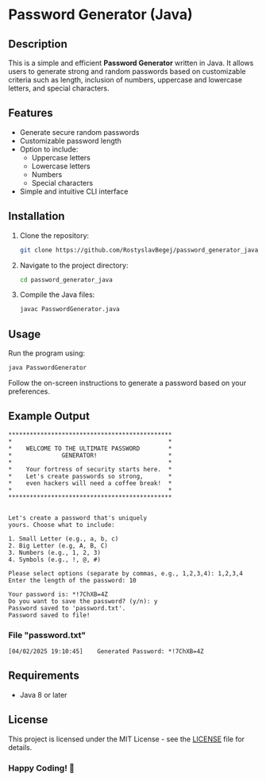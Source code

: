 # Password Generator (Java)
 
## Description

This is a simple and efficient **Password Generator** written in Java. It allows users to generate strong and random passwords based on customizable criteria such as length, inclusion of numbers, uppercase and lowercase letters, and special characters.

## Features

- Generate secure random passwords
- Customizable password length 
- Option to include:
  - Uppercase letters
  - Lowercase letters
  - Numbers
  - Special characters
- Simple and intuitive CLI interface

## Installation
 
1. Clone the repository:
   ```sh
   git clone https://github.com/RostyslavBegej/password_generator_java.git
   ```
2. Navigate to the project directory:
   ```sh
   cd password_generator_java
   ```
3. Compile the Java files:
   ```sh
   javac PasswordGenerator.java
   ```

## Usage

Run the program using:
```sh
java PasswordGenerator
```
Follow the on-screen instructions to generate a password based on your preferences.

## Example Output
```
**********************************************
*                                            *
*    WELCOME TO THE ULTIMATE PASSWORD        *
*              GENERATOR!                    *
*                                            *
*    Your fortress of security starts here.  *
*    Let's create passwords so strong,       *
*    even hackers will need a coffee break!  *
*                                            *
**********************************************


Let's create a password that's uniquely
yours. Choose what to include:

1. Small Letter (e.g., a, b, c)
2. Big Letter (e.g, A, B, C)
3. Numbers (e.g., 1, 2, 3)
4. Symbols (e.g., !, @, #)

Please select options (separate by commas, e.g., 1,2,3,4): 1,2,3,4
Enter the length of the password: 10

Your password is: *!7ChXB=4Z
Do you want to save the password? (y/n): y
Password saved to 'password.txt'.
Password saved to file!
```

### File "password.txt"

```
[04/02/2025 19:10:45]    Generated Password: *!7ChXB=4Z
```

## Requirements

- Java 8 or later

## License

This project is licensed under the MIT License - see the [LICENSE](LICENSE) file for details.

### Happy Coding! 🚀

